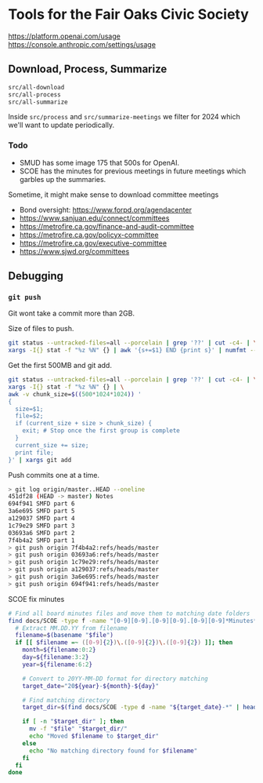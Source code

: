 # Tools for the Fair Oaks Civic Society

https://platform.openai.com/usage
https://console.anthropic.com/settings/usage

## Download, Process, Summarize

```sh
src/all-download
src/all-process
src/all-summarize
```

Inside `src/process` and `src/summarize-meetings` we filter for 2024 which we'll want to update periodically.

### Todo

- SMUD has some image 175 that 500s for OpenAI.
- SCOE has the minutes for previous meetings in future meetings which garbles up the summaries.


Sometime, it might make sense to download committee meetings
- Bond oversight: https://www.forpd.org/agendacenter
- https://www.sanjuan.edu/connect/committees
- https://metrofire.ca.gov/finance-and-audit-committee
- https://metrofire.ca.gov/policyx-committee
- https://metrofire.ca.gov/executive-committee
- https://www.sjwd.org/committees

## Debugging

### `git push`

Git wont take a commit more than 2GB.

Size of files to push.

```sh
git status --untracked-files=all --porcelain | grep '??' | cut -c4- | \
xargs -I{} stat -f "%z %N" {} | awk '{s+=$1} END {print s}' | numfmt --to=iec
```

Get the first 500MB and git add.

```sh
git status --untracked-files=all --porcelain | grep '??' | cut -c4- | \
xargs -I{} stat -f "%z %N" {} | \
awk -v chunk_size=$((500*1024*1024)) '
{
  size=$1;
  file=$2;
  if (current_size + size > chunk_size) {
    exit; # Stop once the first group is complete
  }
  current_size += size;
  print file;
}' | xargs git add
```


Push commits one at a time.
```sh
> git log origin/master..HEAD --oneline
451df28 (HEAD -> master) Notes
694f941 SMFD part 6
3a6e695 SMFD part 5
a129037 SMFD part 4
1c79e29 SMFD part 3
03693a6 SMFD part 2
7f4b4a2 SMFD part 1
> git push origin 7f4b4a2:refs/heads/master
> git push origin 03693a6:refs/heads/master
> git push origin 1c79e29:refs/heads/master
> git push origin a129037:refs/heads/master
> git push origin 3a6e695:refs/heads/master
> git push origin 694f941:refs/heads/master
```


SCOE fix minutes

```sh
# Find all board minutes files and move them to matching date folders
find docs/SCOE -type f -name "[0-9][0-9].[0-9][0-9].[0-9][0-9]*Minutes*" | while read file; do
  # Extract MM.DD.YY from filename
  filename=$(basename "$file")
  if [[ $filename =~ ([0-9]{2})\.([0-9]{2})\.([0-9]{2}) ]]; then
    month=${filename:0:2}
    day=${filename:3:2}
    year=${filename:6:2}

    # Convert to 20YY-MM-DD format for directory matching
    target_date="20${year}-${month}-${day}"

    # Find matching directory
    target_dir=$(find docs/SCOE -type d -name "${target_date}-*" | head -n 1)

    if [ -n "$target_dir" ]; then
      mv -f "$file" "$target_dir/"
      echo "Moved $filename to $target_dir"
    else
      echo "No matching directory found for $filename"
    fi
  fi
done
```